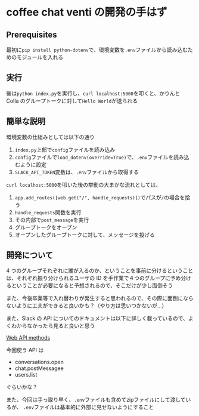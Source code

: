 # coffee chat venti の開発の手はず

## Prerequisites

最初に`pip install python-dotenv`で、環境変数を`.env`ファイルから読み込むためのモジュールを入れる

## 実行

後は`python index.py`を実行し、`curl localhost:5000`を叩くと、かりんと Colla のグループトークに対して`Hello World`が送られる

## 簡単な説明

環境変数の仕組みとしては以下の通り

1. `index.py`上部で`config`ファイルを読み込み
2. `config`ファイルで`load_dotenv(override=True)`で、`.env`ファイルを読み込むように設定
3. `SLACK_API_TOKEN`変数は、`.env`ファイルから取得する

`curl localhost:5000`を叩いた後の挙動の大まかな流れとしては、

1. `app.add_routes([web.get("/", handle_requests)])`でパスが`/`の場合を拾う
2. `handle_requests`関数を実行
3. その内部で`post_message`を実行
4. グループトークをオープン
5. オープンしたグループトークに対して、メッセージを投げる

## 開発について

4 つのグループそれぞれに誰が入るのか、ということを事前に分けるということは、それぞれ振り分けられるユーザの ID を手作業で４つのグループに予め分けるということが必要になると予想されるので、そこだけが少し面倒そう

また、今後卒業等で入れ替わりが発生すると思われるので、その際に面倒にならないように工夫ができると良いかも？（やり方は思いつかないが…）

また、Slack の API についてのドキュメントは以下に詳しく載っているので、よくわからなかったら見ると良いと思う

[Web API methods](https://api.slack.com/methods)

今回使う API は

- conversations.open
- chat.postMessagee
- users.list

ぐらいかな？

また、今回は手っ取り早く、`.env`ファイルも含めてzipファイルにして渡しているが、
`.env`ファイルは基本的に外部に見せないようにすること

